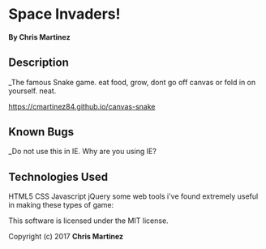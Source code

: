 

# Space Invaders!

#### By Chris Martinez

## Description
_The famous Snake game. eat food, grow, dont go off canvas or fold in on yourself. neat.

https://cmartinez84.github.io/canvas-snake

## Known Bugs
_Do not use this in IE. Why are you using IE?

## Technologies Used

HTML5
CSS
Javascript
jQuery
some web tools i've found extremely useful in making these types of game:


This software is licensed under the MIT license.

Copyright (c) 2017 **Chris Martinez**
